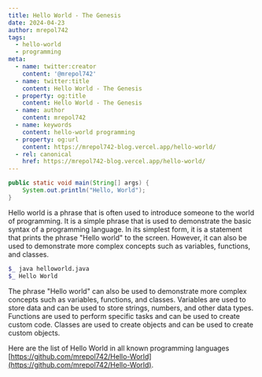 ```yaml
---
title: Hello World - The Genesis
date: 2024-04-23
author: mrepol742
tags:
  - hello-world
  - programming
meta:
  - name: twitter:creator
    content: '@mrepol742'
  - name: twitter:title
    content: Hello World - The Genesis
  - property: og:title
    content: Hello World - The Genesis
  - name: author
    content: mrepol742
  - name: keywords
    content: hello-world programming
  - property: og:url
    content: https://mrepol742-blog.vercel.app/hello-world/
  - rel: canonical
    href: https://mrepol742-blog.vercel.app/hello-world/
---
```


```java
public static void main(String[] args) {
    System.out.println("Hello, World");
}
```
Hello world is a phrase that is often used to introduce someone to the world of programming. It is a
        simple phrase that is used to demonstrate the basic syntax of a programming language. In its
        simplest form, it is a statement that prints the phrase "Hello world" to the screen. However, it can
        also be used to demonstrate more complex concepts such as variables, functions, and classes.
        
```sh
$_ java helloworld.java
$_ Hello World
```
        
        
The phrase "Hello
        world" can also be used to demonstrate more complex concepts such as variables, functions, and
        classes. Variables are used to store data and can be used to store strings, numbers, and other data
        types. Functions are used to perform specific tasks and can be used to create custom code. Classes
        are used to create objects and can be used to create custom objects. 

Here are the list of Hello World in all known programming languages [https://github.com/mrepol742/Hello-World](https://github.com/mrepol742/Hello-World).